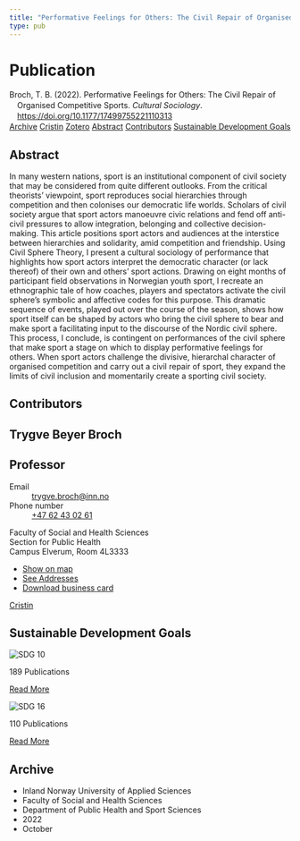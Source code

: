 ```yaml
---
title: "Performative Feelings for Others: The Civil Repair of Organised Competitive Sports"
type: pub
---
```

<h1>Publication</h1>
<article id="csl-bib-container-II9EAXZL" class="csl-bib-container">
  <div class="csl-bib-body" style="line-height: 1.35; padding-left: 1em; text-indent:-1em;">
  <div class="csl-entry">Broch, T. B. (2022). Performative Feelings for Others: The Civil Repair of Organised Competitive Sports. <i>Cultural Sociology</i>. <a href="https://doi.org/10.1177/17499755221110313">https://doi.org/10.1177/17499755221110313</a></div>
</div>
  <div class="csl-bib-buttons">
    <a href="#taxonomy-article-II9EAXZL" class="csl-bib-button">Archive</a>
    <a href="https://app.cristin.no/results/show.jsf?id=2062260" alt="Cristin URL" class="csl-bib-button">Cristin</a>
    <a href="http://zotero.org/groups/5022929/items/II9EAXZL" alt="Zotero URL" class="csl-bib-button">Zotero</a>
    <a href="#abstract-article-II9EAXZL" class="csl-bib-button">Abstract</a>
    <a href="#contributors-article-II9EAXZL" class="csl-bib-button">Contributors</a>
    <a href="#sdg-article-II9EAXZL" class="csl-bib-button">Sustainable Development Goals</a>
  </div>
  <div id="csl-bib-meta-container-II9EAXZL"></div>
</article>
<div id="csl-bib-meta-II9EAXZL" class="csl-bib-meta">
  <article id="abstract-article-II9EAXZL" class="abstract-article">
    <h1>Abstract</h1>
    In many western nations, sport is an institutional component of civil society that may be considered from quite different outlooks. From the critical theorists’ viewpoint, sport reproduces social hierarchies through competition and then colonises our democratic life worlds. Scholars of civil society argue that sport actors manoeuvre civic relations and fend off anti-civil pressures to allow integration, belonging and collective decision-making. This article positions sport actors and audiences at the interstice between hierarchies and solidarity, amid competition and friendship. Using Civil Sphere Theory, I present a cultural sociology of performance that highlights how sport actors interpret the democratic character (or lack thereof) of their own and others’ sport 
actions. Drawing on eight months of participant field observations in Norwegian youth sport, I recreate an ethnographic tale of how coaches, players and spectators activate the civil sphere’s symbolic and affective codes for this purpose. This dramatic sequence of events, played out over the course of the season, shows how sport itself can be shaped by actors who bring the civil sphere to bear and make sport a facilitating input to the discourse of the Nordic civil sphere. This process, I conclude, is contingent on performances of the civil sphere that make sport a stage 
on which to display performative feelings for others. When sport actors challenge the divisive, hierarchal character of organised competition and carry out a civil repair of sport, they expand the limits of civil inclusion and momentarily create a sporting civil society.
  </article>
  <article id="contributors-article-II9EAXZL" class="contributors-article">
    <h1>Contributors</h1>
    <div class="personas">
<div class="vrtx-hinn-person-card">
<div class="photo">
<i class="lar la-user-circle missing-person"></i>
</div>
<div class="info">
<hgroup><h1>Trygve Beyer Broch</h1>
<h2>Professor</h2>
</hgroup><dl>
<dt>Email</dt>
<dd>
<a href="mailto:trygve.broch@inn.no">trygve.broch@inn.no</a>
</dd>
<dt>Phone number</dt>
<dd><a href="tel:+4762430261">
+47 62 43 02 61
</a></dd>
</dl>
<p>
Faculty of Social and Health Sciences<br>
Section for Public Health<br>
Campus Elverum,
Room 4L3333
</p>
<ul class="vrtx-hinn-links">
<li><a href="https://www.google.com/maps?q=60.88177,11.53669">Show on map</a></li>
<li><a href="https://www.inn.no/english/find-an-employee/trygve-broch.html#vrtx-hinn-addresses">See Addresses</a></li>
<li><a href="https://www.inn.no/english/find-an-employee/trygve-broch.html?vrtx=vcf">Download business card</a></li>
</ul>
</div>
</div>
<a href="https://app.cristin.no/persons/show.jsf?id=328623" alt="Cristin URL" class="personas-cristin">Cristin</a>
</div>
  </article>
  <article id="sdg-article-II9EAXZL" class="sdg-article">
    <h1>Sustainable Development Goals</h1>
    <div class="sdg-container"><div id="sdg10" class="sdg">
<img src="{{< params subfolder >}}images/sdg/sdg10_en.png" class="image" alt="SDG 10">
<div class="sdg-overlay">
<p class="sdg-publication-count"><span>189</span> Publications</p>
<p><a href="https://sdgs.un.org/goals/goal10" class="sdg-read-more">Read More</a></p>
</div>
</div> <div id="sdg16" class="sdg">
<img src="{{< params subfolder >}}images/sdg/sdg16_en.png" class="image" alt="SDG 16">
<div class="sdg-overlay">
<p class="sdg-publication-count"><span>110</span> Publications</p>
<p><a href="https://sdgs.un.org/goals/goal16" class="sdg-read-more">Read More</a></p>
</div>
</div></div>
  </article>
  <article id="taxonomy-article-II9EAXZL" class="taxonomy-article">
    <h1>Archive</h1>
    <ul>
      <li>Inland Norway University of Applied Sciences</li>
      <li>Faculty of Social and Health Sciences</li>
      <li>Department of Public Health and Sport Sciences</li>
      <li>2022</li>
      <li>October</li>
    </ul>
  </article>
</div>
